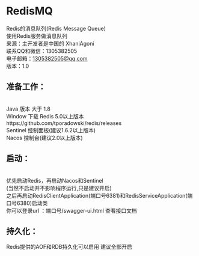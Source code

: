 # RedisMQ
Redis的消息队列(Redis Message Queue) <br>
使用Redis服务做消息队列              <br>
来源：主开发者是中国的 XhaniAgoni    <br>
联系QQ和微信：1305382505               <br>
电子邮箱：1305382505@qq.com              <br>
版本：1.0                            <br>


<h2>准备工作：</h2>                           <br>
Java  版本 大于 1.8                <br>
Window  下载 Redis 5.0以上版本  https://github.com/tporadowski/redis/releases         <br>
Sentinel 控制面板(建议1.6.2以上版本)                                                 <br>
Nacos 控制台(建议2.0以上版本)                                                       <br>

<h2>启动：</h2>                               <br>
优先启动Redis，再启动Nacos和Sentinel          <br>
(当然不启动并不影响程序运行,只是建议开启)      <br>
之后再启动RedisClientApplication(端口号6381)和RedisServiceApplication(端口号6380)启动类      <br>
你可以登录url ：端口号/swagger-ui.html 查看接口文档    <br>


<h2>持久化：</h2>
Redis提供的AOF和RDB持久化可以启用 建议全部开启<br>


